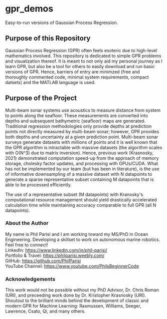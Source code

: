 # gpr_demos
Easy-to-run versions of Gaussian Process Regression.

## Purpose of this Repository
Gaussian Process Regression (GPR) often feels esoteric due to high-level mathematics involved. This repository is dedicated to simple GPR problems and visualization thereof. It is meant to not only aid my personal journey as I learn GPR, but also be a tool for others to easily download and run basic versions of GPR. Hence, barriers of entry are minimzed (free and thoroughly commented code, minimal system requirements, compact datsets) and the MATLAB language is used.

## Purpose of the Project 
Multi-beam sonar systems use acoustics to measure distance from system to points along the seafloor. These measurements are converted into depths and subsequent bathymetric (seafloor) maps are generated. Traditional regression methodologies only provide depths at prediction points not directly measured by multi-beam sonar; however, GPR provides both depths and uncertainty at a given prediction point. Multi-beam sonar surveys generate datasets with millions of points and it is well known that the GPR algorithm is intractable with massive datasets (the algorithm scales with O(N^3) due to matrix inversion). Hence, previous work (Krasnosky, 2021) demonstrated computation speed-up from the approach of memory storage, cholesky factor updates, and processing with GPUs/CUDA. What has not be implemented by our team (but has been in literature), is the use of informative downsampling of a massive dataset with N datapoints to generate a sparse representative subset containing M datapoints that is able to be processed efficiently.

The use of a representative subset (M datapoints) with Kranosky's computational resource management should yield drastically accelerated calculation time while maintaining accuracy comparable to full GPR (all N datapoints).

### About the Author
My name is Phil Parisi and I am working toward my MS/PhD in Ocean Engineering. Developing a skillset to work on autonomous marine robotics. Feel free to connect! <br>
LinkedIn: https://www.linkedin.com/in/phil-parisi/ <br>
Portfolio & Travel: https://philparisi.weebly.com/ <br>
GitHub: https://github.com/PhilParisi <br>
YouTube Channel: https://www.youtube.com/PhilsBeginnerCode <br>

### Acknowledgements
This work would not be possible without my PhD Advisor, Dr. Chris Roman (URI), and preceeding work done by Dr. Kristopher Krasnosky (URI). Shoutout to the brilliant minds behind the development of classic and modern GPR for Machine Learning: Rasmussen, Williams, Seeger, Lawrence, Csato, Qi, and many others.

